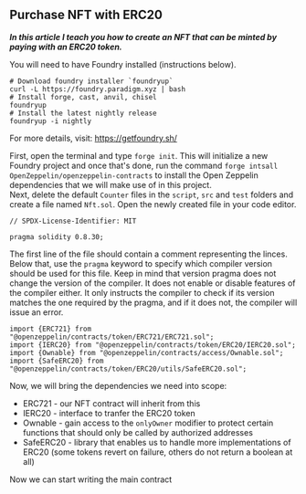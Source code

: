 ## Purchase NFT with ERC20

***In this article I teach you how to create an NFT that can be minted by paying with an ERC20 token.***

You will need to have Foundry installed (instructions below).
```shell
# Download foundry installer `foundryup`
curl -L https://foundry.paradigm.xyz | bash
# Install forge, cast, anvil, chisel
foundryup
# Install the latest nightly release
foundryup -i nightly
```

For more details, visit: https://getfoundry.sh/

First, open the terminal and type `forge init`. This will initialize a new Foundry project and once that's done, run the command `forge intsall OpenZeppelin/openzeppelin-contracts` to install the Open Zeppelin dependencies that we will make use of in this project.  
Next, delete the default `Counter` files in the `script`, `src` and `test` folders and create a file named `Nft.sol`. Open the newly created file in your code editor.

```solidity
// SPDX-License-Identifier: MIT

pragma solidity 0.8.30;
```
The first line of the file should contain a comment representing the linces. Below that, use the `pragma` keyword to specify which compiler version should be used for this file. Keep in mind that version pragma does not change the version of the compiler. It does not enable or disable features of the compiler either. It only instructs the compiler to check if its version matches the one required by the pragma, and if it does not, the compiler will issue an error.

```solidity
import {ERC721} from "@openzeppelin/contracts/token/ERC721/ERC721.sol";
import {IERC20} from "@openzeppelin/contracts/token/ERC20/IERC20.sol";
import {Ownable} from "@openzeppelin/contracts/access/Ownable.sol";
import {SafeERC20} from "@openzeppelin/contracts/token/ERC20/utils/SafeERC20.sol";
```
Now, we will bring the dependencies we need into scope:

- ERC721 - our NFT contract will inherit from this
- IERC20 - interface to tranfer the ERC20 token
- Ownable - gain access to the `onlyOwner` modifier to protect certain functions that should only be called by authorized addresses
- SafeERC20 - library that enables us to handle more implementations of ERC20 (some tokens revert on failure, others do not return a boolean at all)

Now we can start writing the main contract
